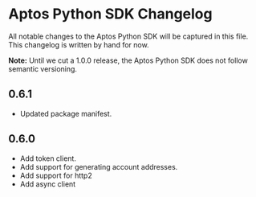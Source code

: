 # Aptos Python SDK Changelog

All notable changes to the Aptos Python SDK will be captured in this file. This changelog is written by hand for now.

**Note:** Until we cut a 1.0.0 release, the Aptos Python SDK does not follow semantic versioning.

## 0.6.1
- Updated package manifest.

## 0.6.0
- Add token client.
- Add support for generating account addresses.
- Add support for http2
- Add async client

